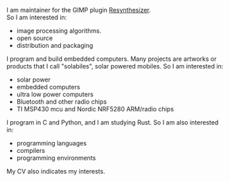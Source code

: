 I am maintainer for the GIMP plugin [Resynthesizer](https://github.com/bootchk/resynthesizer).  
So I am interested in:
  * image processing algorithms.
  * open source
  * distribution and packaging

I program and build embedded computers.  Many projects are artworks or products that I call "solabiles", solar powered mobiles.
So I am interested in:
  * solar power
  * embedded computers
  * ultra low power computers
  * Bluetooth and other radio chips
  * TI MSP430 mcu and Nordic NRF5280 ARM/radio chips
  
I program in C and Python, and I am studying Rust.
So I am also interested in:
   * programming languages
   * compilers
   * programming environments

  
My CV also indicates my interests.
